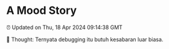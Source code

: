 # A Mood Story

⏰ Updated on Thu, 18 Apr 2024 09:14:38 GMT

💭 Thought: Ternyata debugging itu butuh kesabaran luar biasa.

